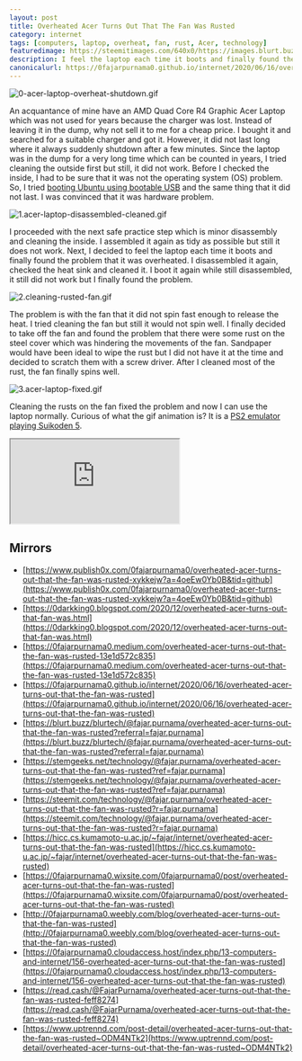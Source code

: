 ```yaml
---
layout: post
title: Overheated Acer Turns Out That The Fan Was Rusted
category: internet
tags: [computers, laptop, overheat, fan, rust, Acer, technology]
featuredimage: https://steemitimages.com/640x0/https://images.blurt.buzz/DQmTvCJhSWLdwXDKiM2zLgfLBsmcYtWnCnEqZbnaTq4x89f/2.cleaning-rusted-fan.gif
description: I feel the laptop each time it boots and finally found the problem that it was overheated. I disassembled it and found the fan to be rusted.
canonicalurl: https://0fajarpurnama0.github.io/internet/2020/06/16/overheated-acer-turns-out-that-the-fan-was-rusted
---
```

![0-acer-laptop-overheat-shutdown.gif](https://steemitimages.com/640x0/https://images.blurt.buzz/DQmS3WdX1mhzRJLLhpSdKPWsVbTR7vVVbSVeYBBtB25VEv6/0-acer-laptop-overheat-shutdown.gif)

An acquantance of mine have an AMD Quad Core R4 Graphic Acer Laptop which was not used for years because the charger was lost. Instead of leaving it in the dump, why not sell it to me for a cheap price. I bought it and searched for a suitable charger and got it. However, it did not last long where it always suddenly shutdown after a few minutes. Since the laptop was in the dump for a very long time which can be counted in years, I tried cleaning the outside first but still, it did not work. Before I checked the inside, I had to be sure that it was not the operating system (OS) problem. So, I tried [booting Ubuntu using bootable USB](https://0fajarpurnama0.github.io/internet/2020/10/01/trying-installing-linux-ubuntu-guide) and the same thing that it did not last. I was convinced that it was hardware problem.

![1.acer-laptop-disassembled-cleaned.gif](https://steemitimages.com/640x0/https://images.blurt.buzz/DQmYaAn2rNEYiJxNbK2BPKbVcNB7gujbQr336aRxNw6pNJF/1.acer-laptop-disassembled-cleaned.gif)

I proceeded with the next safe practice step which is minor disassembly and cleaning the inside. I assembled it again as tidy as possible but still it does not work. Next, I decided to feel the laptop each time it boots and finally found the problem that it was overheated. I disassembled it again, checked the heat sink and cleaned it. I boot it again while still disassembled, it still did not work but I finally found the problem.

![2.cleaning-rusted-fan.gif](https://steemitimages.com/640x0/https://images.blurt.buzz/DQmTvCJhSWLdwXDKiM2zLgfLBsmcYtWnCnEqZbnaTq4x89f/2.cleaning-rusted-fan.gif)

The problem is with the fan that it did not spin fast enough to release the heat. I tried cleaning the fan but still it would not spin well. I finally decided to take off the fan and found the problem that there were some rust on the steel cover which was hindering the movements of the fan. Sandpaper would have been ideal to wipe the rust but I did not have it at the time and decided to scratch them with a screw driver. After I cleaned most of the rust, the fan finally spins well.

![3.acer-laptop-fixed.gif](https://steemitimages.com/640x0/https://images.blurt.buzz/DQmUpxCxtBvPbhdVJeaUZSuXRvYXaev1vmovwcDBQZnojvH/3.acer-laptop-fixed.gif)

Cleaning the rusts on the fan fixed the problem and now I can use the laptop normally. Curious of what the gif animation is? It is a [PS2 emulator playing Suikoden 5](https://0fajarpurnama0.github.io/internet/2020/09/27/ps1-ps2-emulator-debian-linux).

<div class="video-container"><iframe src="https://lbry.tv/$/embed/overheated-acer-turns-out-that-the-fan/eb1a0a75be765fde89258bc7420ba384c70e1c9c?r=AYXLsfEFsfoMvCaNb1oqazk3N6DdBsG3" allowfullscreen=""></iframe></div>

## Mirrors

*   [https://www.publish0x.com/0fajarpurnama0/overheated-acer-turns-out-that-the-fan-was-rusted-xykkejw?a=4oeEw0Yb0B&tid=github](https://www.publish0x.com/0fajarpurnama0/overheated-acer-turns-out-that-the-fan-was-rusted-xykkejw?a=4oeEw0Yb0B&tid=github)
*   [https://0darkking0.blogspot.com/2020/12/overheated-acer-turns-out-that-fan-was.html](https://0darkking0.blogspot.com/2020/12/overheated-acer-turns-out-that-fan-was.html)
*   [https://0fajarpurnama0.medium.com/overheated-acer-turns-out-that-the-fan-was-rusted-13e1d572c835](https://0fajarpurnama0.medium.com/overheated-acer-turns-out-that-the-fan-was-rusted-13e1d572c835)
*   [https://0fajarpurnama0.github.io/internet/2020/06/16/overheated-acer-turns-out-that-the-fan-was-rusted](https://0fajarpurnama0.github.io/internet/2020/06/16/overheated-acer-turns-out-that-the-fan-was-rusted)
*   [https://blurt.buzz/blurtech/@fajar.purnama/overheated-acer-turns-out-that-the-fan-was-rusted?referral=fajar.purnama](https://blurt.buzz/blurtech/@fajar.purnama/overheated-acer-turns-out-that-the-fan-was-rusted?referral=fajar.purnama)
*   [https://stemgeeks.net/technology/@fajar.purnama/overheated-acer-turns-out-that-the-fan-was-rusted?ref=fajar.purnama](https://stemgeeks.net/technology/@fajar.purnama/overheated-acer-turns-out-that-the-fan-was-rusted?ref=fajar.purnama)
*   [https://steemit.com/technology/@fajar.purnama/overheated-acer-turns-out-that-the-fan-was-rusted?r=fajar.purnama](https://steemit.com/technology/@fajar.purnama/overheated-acer-turns-out-that-the-fan-was-rusted?r=fajar.purnama)
*   [https://hicc.cs.kumamoto-u.ac.jp/~fajar/internet/overheated-acer-turns-out-that-the-fan-was-rusted](https://hicc.cs.kumamoto-u.ac.jp/~fajar/internet/overheated-acer-turns-out-that-the-fan-was-rusted)
*   [https://0fajarpurnama0.wixsite.com/0fajarpurnama0/post/overheated-acer-turns-out-that-the-fan-was-rusted](https://0fajarpurnama0.wixsite.com/0fajarpurnama0/post/overheated-acer-turns-out-that-the-fan-was-rusted)
*   [http://0fajarpurnama0.weebly.com/blog/overheated-acer-turns-out-that-the-fan-was-rusted](http://0fajarpurnama0.weebly.com/blog/overheated-acer-turns-out-that-the-fan-was-rusted)
*   [https://0fajarpurnama0.cloudaccess.host/index.php/13-computers-and-internet/156-overheated-acer-turns-out-that-the-fan-was-rusted](https://0fajarpurnama0.cloudaccess.host/index.php/13-computers-and-internet/156-overheated-acer-turns-out-that-the-fan-was-rusted)
*   [https://read.cash/@FajarPurnama/overheated-acer-turns-out-that-the-fan-was-rusted-feff8274](https://read.cash/@FajarPurnama/overheated-acer-turns-out-that-the-fan-was-rusted-feff8274)
*   [https://www.uptrennd.com/post-detail/overheated-acer-turns-out-that-the-fan-was-rusted~ODM4NTk2](https://www.uptrennd.com/post-detail/overheated-acer-turns-out-that-the-fan-was-rusted~ODM4NTk2)
